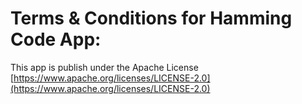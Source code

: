 # Terms & Conditions for Hamming Code App:


This app is publish under the Apache License [https://www.apache.org/licenses/LICENSE-2.0](https://www.apache.org/licenses/LICENSE-2.0)

